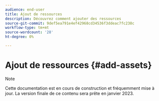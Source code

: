 ```yaml
---
audience: end-user
title: Ajout de ressources
description: Découvrez comment ajouter des ressources
source-git-commit: 9def5ea791e4ef42968cd34536f3ddeac7fc238c
workflow-type: tm+mt
source-wordcount: '28'
ht-degree: 0%

---
```



# Ajout de ressources {#add-assets}

>[!NOTE]
>
>Cette documentation est en cours de construction et fréquemment mise à jour. La version finale de ce contenu sera prête en janvier 2023.